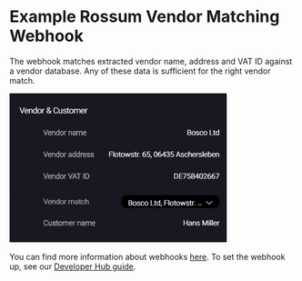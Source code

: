# Example Rossum Vendor Matching Webhook

The webhook matches extracted vendor name, address and VAT ID against a vendor database.
Any of these data is sufficient for the right vendor match.

![Vendor Matching Webhook](vendor_matching_webhook.gif)

You can find more information about webhooks [here](https://developers.rossum.ai/docs/how-to-use-webhooks).
To set the webhook up, see our [Developer Hub guide](https://developers.rossum.ai/docs/run-extension-microservice).

